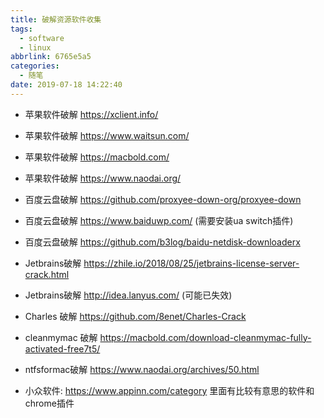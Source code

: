 ```yaml
---
title: 破解资源软件收集
tags:
  - software
  - linux
abbrlink: 6765e5a5
categories:
  - 随笔
date: 2019-07-18 14:22:40
---
```




+ 苹果软件破解 https://xclient.info/

+ 苹果软件破解 https://www.waitsun.com/

+ 苹果软件破解 https://macbold.com/

+ 苹果软件破解 https://www.naodai.org/

  <!-- more -->

+ 百度云盘破解 https://github.com/proxyee-down-org/proxyee-down

+ 百度云盘破解 https://www.baiduwp.com/ (需要安装ua switch插件)

+ 百度云盘破解 https://github.com/b3log/baidu-netdisk-downloaderx

+ Jetbrains破解 https://zhile.io/2018/08/25/jetbrains-license-server-crack.html

+ Jetbrains破解 http://idea.lanyus.com/  (可能已失效)

+ Charles 破解  https://github.com/8enet/Charles-Crack

+ cleanmymac 破解 https://macbold.com/download-cleanmymac-fully-activated-free7t5/

+ ntfsformac破解 https://www.naodai.org/archives/50.html

+ 小众软件: https://www.appinn.com/category   里面有比较有意思的软件和chrome插件



